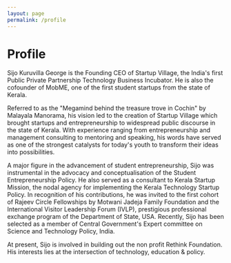 ```yaml
---
layout: page
permalink: /profile
---
```


# Profile

Sijo Kuruvilla George is the Founding CEO of Startup Village, the India's first Public Private Partnership Technology Business Incubator. He is also the cofounder of MobME, one of the first student startups from the state of Kerala.

Referred to as the "Megamind behind the treasure trove in Cochin" by Malayala Manorama, his vision led to the creation of Startup Village which brought startups and entrepreneurship to widespread public discourse in the state of Kerala. With experience ranging from entrepreneurship and management consulting to mentoring and speaking, his words have served as one of the strongest catalysts for today's youth to transform their ideas into possibilities.

A major figure in the advancement of student entrepreneurship, Sijo was instrumental in the advocacy and conceptualisation of the Student Entrepreneurship Policy. He also served as a consultant to Kerala Startup Mission, the nodal agency for implementing the Kerala Technology Startup Policy. In recognition of his contributions, he was invited to the first cohort of Rajeev Circle Fellowships by Motwani Jadeja Family Foundation and the International Visitor Leadership Forum (IVLP), prestigious professional exchange program of the Department of State, USA. Recently, Sijo has been selected as a member of Central Government's Expert committee on Science and Technology Policy, India.

At present, Sijo is involved in building out the non profit Rethink Foundation. His interests lies at the intersection of technology, education & policy. 
